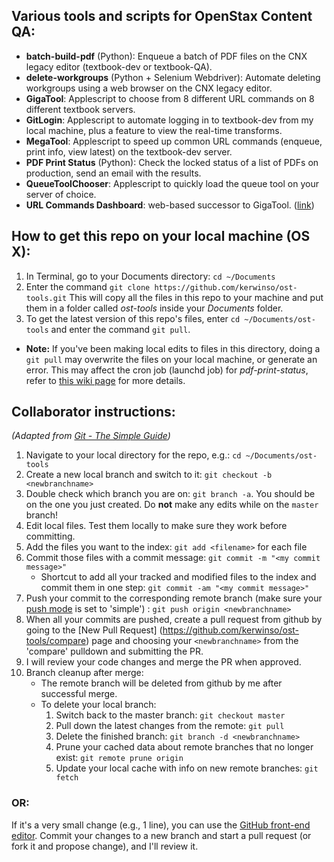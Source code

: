 ## Various tools and scripts for OpenStax Content QA:

* **batch-build-pdf** (Python): Enqueue a batch of PDF files on the CNX legacy editor (textbook-dev or textbook-QA).
* **delete-workgroups** (Python + Selenium Webdriver): Automate deleting workgroups using a web browser on the CNX legacy editor.
* **GigaTool**: Applescript to choose from 8 different URL commands on 8 different textbook servers.
* **GitLogin**: Applescript to automate logging in to textbook-dev from my local machine, plus a feature to view the real-time transforms. 
* **MegaTool**: Applescript to speed up common URL commands (enqueue, print info, view latest) on the textbook-dev server.
* **PDF Print Status** (Python): Check the locked status of a list of PDFs on production, send an email with the results.
* **QueueToolChooser**: Applescript to quickly load the queue tool on your server of choice.
* **URL Commands Dashboard**: web-based successor to GigaTool. ([link](http://ks52.web.rice.edu/urlcommands.html))


## How to get this repo on your local machine (OS X):

1. In Terminal, go to your Documents directory: `cd ~/Documents`
1. Enter the command `git clone https://github.com/kerwinso/ost-tools.git`
This will copy all the files in this repo to your machine and put them in a folder called _ost-tools_ inside your _Documents_ folder.
1. To get the latest version of this repo's files, enter `cd ~/Documents/ost-tools` and enter the command `git pull`.
  * **Note:** If you've been making local edits to files in this directory, doing a `git pull` may overwrite the files on your local machine, or generate an error. This may affect the cron job (launchd job) for _pdf-print-status_, refer to [this wiki page](https://github.com/kerwinso/ost-tools/wiki/Scheduling-pdf-print-status-to-run-in-the-background-%28OS-X%29) for more details.
  
## Collaborator instructions:  
*(Adapted from [Git - The Simple Guide](http://rogerdudler.github.io/git-guide/))*

1. Navigate to your local directory for the repo, e.g.: `cd ~/Documents/ost-tools`
1. Create a new local branch and switch to it: `git checkout -b <newbranchname>`
1. Double check which branch you are on: `git branch -a`. You should be on the one you just created. Do **not** make any edits while on the `master` branch!
1. Edit local files. Test them locally to make sure they work before committing.
1. Add the files you want to the index: `git add <filename>` for each file
1. Commit those files with a commit message: `git commit -m "<my commit message>"`
	* Shortcut to add all your tracked and modified files to the index and commit them in one step: `git commit -am "<my commit message>"`
1. Push your commit to the corresponding remote branch (make sure your [push mode](http://stackoverflow.com/questions/21839651/git-what-is-the-difference-between-push-default-matching-and-simple) is set to 'simple')
: `git push origin <newbranchname>` 
1. When all your commits are pushed, create a pull request from github by going to the [New Pull Request] (https://github.com/kerwinso/ost-tools/compare) page and choosing your `<newbranchname>` from the 'compare' pulldown and submitting the PR.
1. I will review your code changes and merge the PR when approved.
1. Branch cleanup after merge:
	* The remote branch will be deleted from github by me after successful merge.
	* To delete your local branch:
		1. Switch back to the master branch: `git checkout master`
		1. Pull down the latest changes from the remote: `git pull`
		1. Delete the finished branch: `git branch -d <newbranchname>`
		1. Prune your cached data about remote branches that no longer exist: `git remote prune origin`
		1. Update your local cache with info on new remote branches: `git fetch`
		
### OR:
If it's a very small change (e.g., 1 line), you can use the [GitHub front-end editor](https://help.github.com/articles/editing-files-in-your-repository/). Commit your changes to a new branch and start a pull request (or fork it and propose change), and I'll review it.
